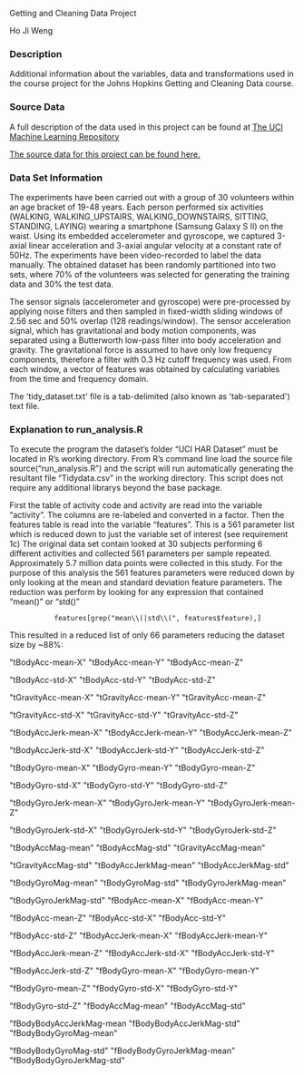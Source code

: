 Getting and Cleaning Data Project

Ho Ji Weng

### Description
Additional information about the variables, data and transformations used in the course project for the Johns Hopkins Getting and Cleaning Data course.

### Source Data
A full description of the data used in this project can be found at [The UCI Machine Learning Repository](http://archive.ics.uci.edu/ml/datasets/Human+Activity+Recognition+Using+Smartphones)

[The source data for this project can be found here.](https://d396qusza40orc.cloudfront.net/getdata%2Fprojectfiles%2FUCI%20HAR%20Dataset.zip)

### Data Set Information
The experiments have been carried out with a group of 30 volunteers within an age bracket of 19-48 years. Each person performed six activities (WALKING, WALKING_UPSTAIRS, WALKING_DOWNSTAIRS, SITTING, STANDING, LAYING) wearing a smartphone (Samsung Galaxy S II) on the waist. Using its embedded accelerometer and gyroscope, we captured 3-axial linear acceleration and 3-axial angular velocity at a constant rate of 50Hz. The experiments have been video-recorded to label the data manually. The obtained dataset has been randomly partitioned into two sets, where 70% of the volunteers was selected for generating the training data and 30% the test data. 

The sensor signals (accelerometer and gyroscope) were pre-processed by applying noise filters and then sampled in fixed-width sliding windows of 2.56 sec and 50% overlap (128 readings/window). The sensor acceleration signal, which has gravitational and body motion components, was separated using a Butterworth low-pass filter into body acceleration and gravity. The gravitational force is assumed to have only low frequency components, therefore a filter with 0.3 Hz cutoff frequency was used. From each window, a vector of features was obtained by calculating variables from the time and frequency domain. 

The 'tidy_dataset.txt' file is a tab-delimited (also known as 'tab-separated') text file.

### Explanation to run_analysis.R
To execute the program the dataset’s folder “UCI HAR Dataset” must be located in R’s working directory. From R’s command line load the source file source(“run_analysis.R”) and the script will run automatically generating the resultant file “Tidydata.csv” in the working directory. This script does not require any additional librarys beyond the base package.

First the table of activity code and activity are read into the variable “activity”. The columns are re-labeled and converted in a factor. Then the features table is read into the variable “features”. This is a 561 parameter list which is reduced down to just the variable set of interest (see requirement 1c) The original data set contain looked at 30 subjects performing 6 different activities and collected 561 parameters per sample repeated. Approximately 5.7 million data points were collected in this study. For the purpose of this analysis the 561 features parameters were reduced down by only looking at the mean and standard deviation feature parameters. The reduction was perform by looking for any expression that contained “mean()” or “std()”

               features[grep("mean\\(|std\\(", features$feature),]
This resulted in a reduced list of only 66 parameters reducing the dataset size by ~88%:

"tBodyAcc-mean-X" "tBodyAcc-mean-Y" "tBodyAcc-mean-Z"

"tBodyAcc-std-X" "tBodyAcc-std-Y" "tBodyAcc-std-Z"

"tGravityAcc-mean-X" "tGravityAcc-mean-Y" "tGravityAcc-mean-Z"

"tGravityAcc-std-X" "tGravityAcc-std-Y" "tGravityAcc-std-Z"

"tBodyAccJerk-mean-X" "tBodyAccJerk-mean-Y" "tBodyAccJerk-mean-Z"

"tBodyAccJerk-std-X" "tBodyAccJerk-std-Y" "tBodyAccJerk-std-Z"

"tBodyGyro-mean-X" "tBodyGyro-mean-Y" "tBodyGyro-mean-Z"

"tBodyGyro-std-X" "tBodyGyro-std-Y" "tBodyGyro-std-Z"

"tBodyGyroJerk-mean-X" "tBodyGyroJerk-mean-Y" "tBodyGyroJerk-mean-Z"

"tBodyGyroJerk-std-X" "tBodyGyroJerk-std-Y" "tBodyGyroJerk-std-Z"

"tBodyAccMag-mean" "tBodyAccMag-std" "tGravityAccMag-mean"

"tGravityAccMag-std" "tBodyAccJerkMag-mean" "tBodyAccJerkMag-std"

"tBodyGyroMag-mean" "tBodyGyroMag-std" "tBodyGyroJerkMag-mean"

"tBodyGyroJerkMag-std" "fBodyAcc-mean-X" "fBodyAcc-mean-Y"

"fBodyAcc-mean-Z" "fBodyAcc-std-X" "fBodyAcc-std-Y"

"fBodyAcc-std-Z" "fBodyAccJerk-mean-X" "fBodyAccJerk-mean-Y"

"fBodyAccJerk-mean-Z" "fBodyAccJerk-std-X" "fBodyAccJerk-std-Y"

"fBodyAccJerk-std-Z" "fBodyGyro-mean-X" "fBodyGyro-mean-Y"

"fBodyGyro-mean-Z" "fBodyGyro-std-X" "fBodyGyro-std-Y"

"fBodyGyro-std-Z" "fBodyAccMag-mean" "fBodyAccMag-std"

"fBodyBodyAccJerkMag-mean "fBodyBodyAccJerkMag-std" "fBodyBodyGyroMag-mean"

"fBodyBodyGyroMag-std" "fBodyBodyGyroJerkMag-mean" "fBodyBodyGyroJerkMag-std"